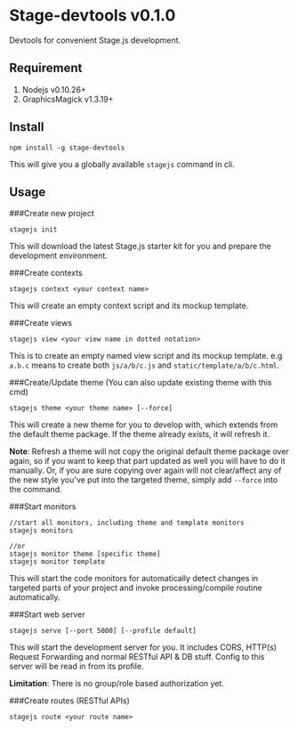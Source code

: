 Stage-devtools    v0.1.0
========================
Devtools for convenient Stage.js development.


Requirement
-----------
1. Nodejs v0.10.26+
2. GraphicsMagick v1.3.19+


Install
-------
```
npm install -g stage-devtools
```
This will give you a globally available `stagejs` command in cli.


Usage
-----
###Create new project
```
stagejs init
```
This will download the latest Stage.js starter kit for you and prepare the development environment.

###Create contexts
```
stagejs context <your context name>
```
This will create an empty context script and its mockup template.

###Create views
```
stagejs view <your view name in dotted notation>
```
This is to create an empty named view script and its mockup template. e.g `a.b.c` means to create both `js/a/b/c.js` and `static/template/a/b/c.html`.

###Create/Update theme
(You can also update existing theme with this cmd)
```
stagejs theme <your theme name> [--force]
```
This will create a new theme for you to develop with, which extends from the default theme package. If the theme already exists, it will refresh it.

**Note**: Refresh a theme will not copy the original default theme package over again, so if you want to keep that part updated as well you will have to do it manually. Or, if you are sure copying over again will not clear/affect any of the new style you've put into the targeted theme, simply add `--force` into the command. 

###Start monitors
```
//start all monitors, including theme and template monitors
stagejs monitors

//or
stagejs monitor theme [specific theme]
stagejs monitor template
```
This will start the code monitors for automatically detect changes in targeted parts of your project and invoke processing/compile routine automatically.

###Start web server
```
stagejs serve [--port 5000] [--profile default]
```
This will start the development server for you. It includes CORS, HTTP(s) Request Forwarding and normal RESTful API & DB stuff. Config to this server will be read in from its profile.

**Limitation**: There is no group/role based authorization yet.

###Create routes
(RESTful APIs)
```
stagejs route <your route name>
```

